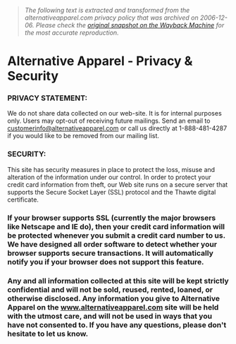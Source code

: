 > *The following text is extracted and transformed from the alternativeapparel.com privacy policy that was archived on 2006-12-06. Please check the [original snapshot on the Wayback Machine](https://web.archive.org/web/20061206052619id_/http%3A//www.alternativeapparel.com/default.aspx%3Fid%3D21) for the most accurate reproduction.*

# Alternative Apparel - Privacy & Security

### PRIVACY STATEMENT:   
We do not share data collected on our web-site. It is for internal purposes only. Users may opt-out of receiving future mailings. Send an email to customerinfo@alternativeapparel.com or call us directly at 1-888-481-4287 if you would like to be removed from our mailing list. 

### SECURITY:   
This site has security measures in place to protect the loss, misuse and alteration of the information under our control. In order to protect your credit card information from theft, our Web site runs on a secure server that supports the Secure Socket Layer (SSL) protocol and the Thawte digital certificate. 

### If your browser supports SSL (currently the major browsers like Netscape and IE do), then your credit card information will be protected whenever you submit a credit card number to us. We have designed all order software to detect whether your browser supports secure transactions. It will automatically notify you if your browser does not support this feature. 

### Any and all information collected at this site will be kept strictly confidential and will not be sold, reused, rented, loaned, or otherwise disclosed. Any information you give to Alternative Apparel on the www.alternativeapparel.com site will be held with the utmost care, and will not be used in ways that you have not consented to. If you have any questions, please don't hesitate to let us know. 
